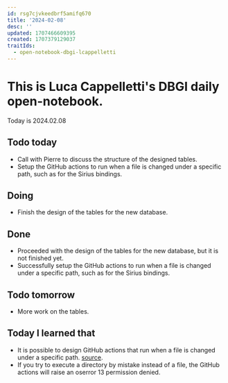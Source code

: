 ```yaml
---
id: rsg7cjvkeedbrf5amifq670
title: '2024-02-08'
desc: ''
updated: 1707466609395
created: 1707379129037
traitIds:
  - open-notebook-dbgi-lcappelletti
---
```



# This is Luca Cappelletti's DBGI daily open-notebook.

Today is 2024.02.08

## Todo today

- Call with Pierre to discuss the structure of the designed tables.
- Setup the GitHub actions to run when a file is changed under a specific path, such as for the Sirius bindings.

## Doing

- Finish the design of the tables for the new database.

## Done

- Proceeded with the design of the tables for the new database, but it is not finished yet.
- Successfully setup the GitHub actions to run when a file is changed under a specific path, such as for the Sirius bindings.

## Todo tomorrow

- More work on the tables.

## Today I learned that

- It is possible to design GitHub actions that run when a file is changed under a specific path. [source](https://docs.github.com/en/actions/using-workflows/workflow-syntax-for-github-actions#onpushpull_requestpaths).
- If you try to execute a directory by mistake instead of a file, the GitHub actions will raise an oserror 13 permission denied.